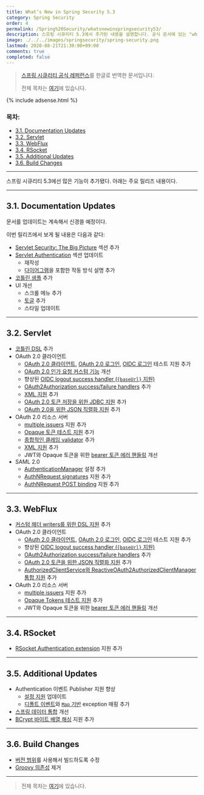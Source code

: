```yaml
---
title: What’s New in Spring Security 5.3
category: Spring Security
order: 4
permalink: /Spring%20Security/whatsnewinspringsecurity53/
description: 스프링 시큐리티 5.3에서 추가된 내용을 설명합니다. 공식 문서에 있는 "what's new" 챕터를 한글로 번역한 문서입니다.
image: ./../../images/springsecurity/spring-security.png
lastmod: 2020-08-21T21:30:00+09:00
comments: true
completed: false
---
```


> [스프링 시큐리티 공식 레퍼런스](https://docs.spring.io/spring-security/site/docs/5.3.2.RELEASE/reference/html5/#community)를 한글로 번역한 문서입니다.
>
> 전체 목차는 [여기](../contents/)에 있습니다.

{% include adsense.html %}

### 목차:

- [3.1. Documentation Updates](#31-documentation-updates)
- [3.2. Servlet](#32-servlet)
- [3.3. WebFlux](#33-webflux)
- [3.4. RSocket](#34-rsocket)
- [3.5. Additional Updates](#35-additional-updates)
- [3.6. Build Changes](#36-build-changes)

---

스프링 시큐리티 5.3에선 많은 기능이 추가됐다. 아래는 주요 릴리즈 내용이다. 

---

## 3.1. Documentation Updates

문서를 업데이트는 계속해서 신경쓸 예정이다.

이번 릴리즈에서 보게 될 내용은 다음과 같다:

- [Servlet Security: The Big Picture](../servletsecuritythebigpicture) 섹션 추가
- [Servlet Authentication](../authentication) 섹션 업데이트
  - 재작성
  - [다이어그램](../servletsecuritythebigpicture#servlet-delegatingfilterproxy-figure)을 포함한 작동 방식 설명 추가
- [코틀린 샘플](https://github.com/spring-projects/spring-security/tree/5.3.2.RELEASE/samples/boot/kotlin) 추가
- UI 개선
  - 스크롤 메뉴 추가
  - [토글](../authentication#10107-userdetailsservice) 추가
  - 스타일 업데이트

---

## 3.2. Servlet

- [코틀린 DSL](https://docs.spring.io/spring-security/site/docs/5.3.2.RELEASE/reference/html5/#kotlin-config-httpsecurity) 추가
- OAuth 2.0 클라이언트
  - [OAuth 2.0 클라이언트](https://docs.spring.io/spring-security/site/docs/5.3.2.RELEASE/reference/html5/#testing-oauth2-client), [OAuth 2.0 로그인](https://docs.spring.io/spring-security/site/docs/5.3.2.RELEASE/reference/html5/#testing-oauth2-login), [OIDC 로그인](https://docs.spring.io/spring-security/site/docs/5.3.2.RELEASE/reference/html5/#testing-oidc-login) 테스트 지원 추가
  - [OAuth 2.0 인가 요청 커스텀 기능](https://github.com/spring-projects/spring-security/pull/7748) 개선
  - 향상된 [OIDC logout success handler (`{baseUrl}` 지원)](https://github.com/spring-projects/spring-security/issues/7842)
  - [OAuth2Authorization success/failure handlers](https://github.com/spring-projects/spring-security/issues/7840) 추가
  - [XML 지원](https://github.com/spring-projects/spring-security/issues/5184) 추가
  - [OAuth 2.0 토큰 저장을 위한 JDBC 지원](https://docs.spring.io/spring-security/site/docs/5.3.2.RELEASE/reference/html5/#dbschema-oauth2-client) 추가
  - [OAuth 2.0을 위한 JSON 직렬화 지원](https://github.com/spring-projects/spring-security/issues/4886) 추가
- OAuth 2.0 리소스 서버
  - [multiple issuers](../oauth2#12320-multi-tenancy) 지원 추가
  - [Opaque 토큰 테스트 지원](https://docs.spring.io/spring-security/site/docs/5.3.2.RELEASE/reference/html5/#testing-opaque-token) 추가
  - [종합적인 클레임 validator](../oauth2#configuring-a-custom-validator) 추가
  - [XML 지원](https://github.com/spring-projects/spring-security/issues/5185) 추가
  - JWT와 Opaque 토큰을 위한 [bearer 토큰 에러 핸들링](https://github.com/spring-projects/spring-security/pull/7826) 개선
- SAML 2.0
  - [AuthenticationManager](../saml2#configure-opensamlauthenticationprovider-as-an-authentication-manager) 설정 추가
  - [AuthNRequest signatures](https://github.com/spring-projects/spring-security/issues/7711) 지원 추가
  - [AuthNRequest POST binding](https://github.com/spring-projects/spring-security/pull/7759) 지원 추가

---

## 3.3. WebFlux

- [커스텀 헤더 writers를 위한 DSL 지원](https://github.com/spring-projects/spring-security/issues/7636) 추가
- OAuth 2.0 클라이언트
  - [OAuth 2.0 클라이언트](https://github.com/spring-projects/spring-security/issues/7910), [OAuth 2.0 로그인](https://github.com/spring-projects/spring-security/issues/7828), [OIDC 로그인](https://github.com/spring-projects/spring-security/issues/7680) 테스트 지원 추가
  - 향상된 [OIDC logout success handler (`{baseUrl}` 지원)](https://github.com/spring-projects/spring-security/issues/7842)
  - [OAuth2Authorization success/failure handlers](https://github.com/spring-projects/spring-security/issues/7699) 추가
  - [OAuth 2.0 토큰을 위한 JSON 직렬화 지원](https://github.com/spring-projects/spring-security/issues/4886) 추가
  - [AuthorizedClientService와 ReactiveOAuth2AuthorizedClientManager 통합 지원](https://github.com/spring-projects/spring-security/issues/7569) 추가
- OAuth 2.0 리소스 서버
  - [multiple issuers](https://docs.spring.io/spring-security/site/docs/5.3.2.RELEASE/reference/html5/#webflux-oauth2resourceserver-multitenancy) 지원 추가
  - [Opaque Tokens 테스트 지원](https://github.com/spring-projects/spring-security/issues/7827) 추가
  - JWT와 Opaque 토큰을 위한 [bearer 토큰 에러 핸들링](https://github.com/spring-projects/spring-security/pull/7826) 개선

---

## 3.4. RSocket

- [RSocket Authentication extension](https://github.com/spring-projects/spring-security/issues/7935) 지원 추가

---

## 3.5. Additional Updates

- Authentication 이벤트 Publisher 지원 향상
  - [설정 지원](https://github.com/spring-projects/spring-security/pull/7802) 업데이트
  - [디폴트 이벤트](https://github.com/spring-projects/spring-security/issues/7825)와 [`Map` 기반](https://github.com/spring-projects/spring-security/issues/7824) exception 매핑 추가
- [스프링 데이터 통합](https://github.com/spring-projects/spring-security/issues/7891) 개선
- [BCrypt 바이트 배열 해싱](https://github.com/spring-projects/spring-security/issues/7661) 지원 추가

---

## 3.6. Build Changes

- [버전 범위](https://github.com/spring-projects/spring-security/issues/7788)를 사용해서 빌드하도록 수정
- [Groovy 의존성](https://github.com/spring-projects/spring-security/issues/4939) 제거

---

> 전체 목차는 [여기](../contents/)에 있습니다.